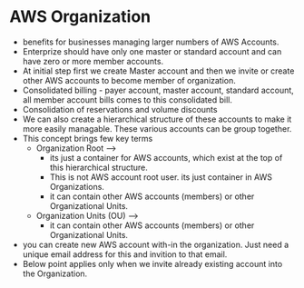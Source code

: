 # AWS Organization
- benefits for businesses managing larger numbers of AWS Accounts.
- Enterprize should have only one master or standard account and can have zero or more member accounts.
- At initial step first we create Master account and then we invite or create other AWS accounts to become member of organization.
- Consolidated billing - payer account, master account, standard account, all member account bills comes to this consolidated bill.
- Consolidation of reservations and volume discounts
- We can also create a hierarchical structure of these accounts to make it more easily managable. These various accounts can be group together.
- This concept brings few key terms
  - Organization Root --> 
    - its just a container for AWS accounts, which exist at the top of this hierarchical structure. 
    - This is not AWS account root user. its just container in AWS Organizations.
    - it can contain other AWS accounts (members) or other Organizational Units.
  - Organization Units (OU) --> 
    - it can contain other AWS accounts (members) or other Organizational Units.
- you can create new AWS account with-in the organization. Just need a unique email address for this and invition to that email.
- Below point applies only when we invite already existing account into the Organization.

